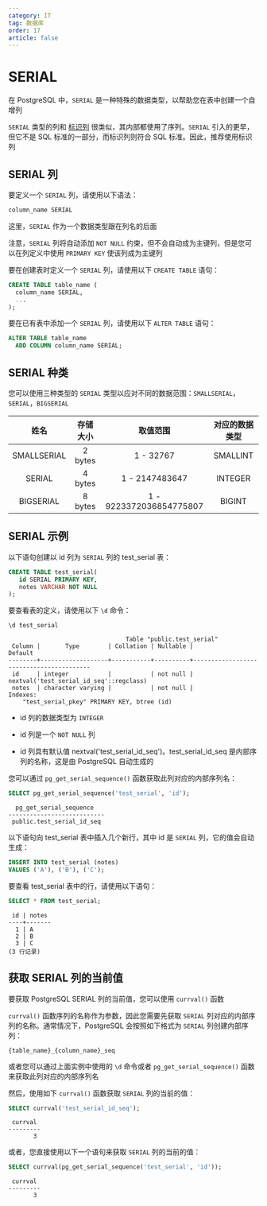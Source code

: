 ```yaml
---
category: IT
tag: 数据库
order: 17
article: false
---
```


# SERIAL

在 PostgreSQL 中，`SERIAL` 是一种特殊的数据类型，以帮助您在表中创建一个自增列

`SERIAL` 类型的列和 [标识列](./identity.md) 很类似，其内部都使用了序列。`SERIAL` 引入的更早，但它不是 SQL 标准的一部分，而标识列则符合 SQL 标准。因此，推荐使用标识列

## SERIAL 列

要定义一个 `SERIAL` 列，请使用以下语法：

```sql
column_name SERIAL
```

这里，`SERIAL` 作为一个数据类型跟在列名的后面

注意，`SERIAL` 列将自动添加 `NOT NULL` 约束，但不会自动成为主键列，但是您可以在列定义中使用 `PRIMARY KEY` 使该列成为主键列

要在创建表时定义一个 `SERIAL` 列，请使用以下 `CREATE TABLE` 语句：

```sql
CREATE TABLE table_name (
  column_name SERIAL,
  ...
);
```

要在已有表中添加一个 `SERIAL` 列，请使用以下 `ALTER TABLE` 语句：

```sql
ALTER TABLE table_name
  ADD COLUMN column_name SERIAL;
```

## SERIAL 种类

您可以使用三种类型的 `SERIAL` 类型以应对不同的数据范围：`SMALLSERIAL`，`SERIAL`，`BIGSERIAL`

|     姓名      |   存储大小   |          取值范围           | 对应的数据类型  |
|:-----------:|:--------:|:-----------------------:|:--------:|
| SMALLSERIAL | 	2 bytes |       	1 - 32767        | SMALLINT |
|   SERIAL    | 	4 bytes |     	1 - 2147483647     | INTEGER  |
|  BIGSERIAL  | 	8 bytes | 1 - 9223372036854775807 |  BIGINT  |

## SERIAL 示例

以下语句创建以 id 列为 `SERIAL` 列的 test_serial 表：

```sql
CREATE TABLE test_serial(
   id SERIAL PRIMARY KEY,
   notes VARCHAR NOT NULL
);
```

要查看表的定义，请使用以下 `\d` 命令：

```postgresql
\d test_serial
```

```text
                                 Table "public.test_serial"
 Column |       Type        | Collation | Nullable |                 Default
--------+-------------------+-----------+----------+-----------------------------------------
 id     | integer           |           | not null | nextval('test_serial_id_seq'::regclass)
 notes  | character varying |           | not null |
Indexes:
    "test_serial_pkey" PRIMARY KEY, btree (id)
```

- id 列的数据类型为 `INTEGER`

- id 列是一个 `NOT NULL` 列

- id 列具有默认值 nextval('test_serial_id_seq')。test_serial_id_seq 是内部序列的名称，这是由 PostgreSQL 自动生成的

您可以通过 `pg_get_serial_sequence()` 函数获取此列对应的内部序列名：

```sql
SELECT pg_get_serial_sequence('test_serial', 'id');
```

```text
  pg_get_serial_sequence
---------------------------
 public.test_serial_id_seq
```

以下语句向 test_serial 表中插入几个新行，其中 id 是 `SERIAL` 列，它的值会自动生成：

```sql
INSERT INTO test_serial (notes)
VALUES ('A'), ('B'), ('C');
```

要查看 test_serial 表中的行，请使用以下语句：

```sql
SELECT * FROM test_serial;
```

```text
 id | notes
----+-------
  1 | A
  2 | B
  3 | C
(3 行记录)
```

## 获取 SERIAL 列的当前值

要获取 PostgreSQL SERIAL 列的当前值，您可以使用 `currval()` 函数

`currval()` 函数序列的名称作为参数，因此您需要先获取 `SERIAL` 列对应的内部序列的名称。通常情况下，PostgreSQL 会按照如下格式为 `SERIAL` 列创建内部序列：

```text
{table_name}_{column_name}_seq
```

或者您可以通过上面实例中使用的 `\d` 命令或者 `pg_get_serial_sequence()` 函数来获取此列对应的内部序列名

然后，使用如下 `currval()` 函数获取 `SERIAL` 列的当前的值：

```sql
SELECT currval('test_serial_id_seq');
```

```text
 currval
---------
       3
```

或者，您直接使用以下一个语句来获取 `SERIAL` 列的当前的值：

```sql
SELECT currval(pg_get_serial_sequence('test_serial', 'id'));
```

```text
 currval
---------
       3
```
